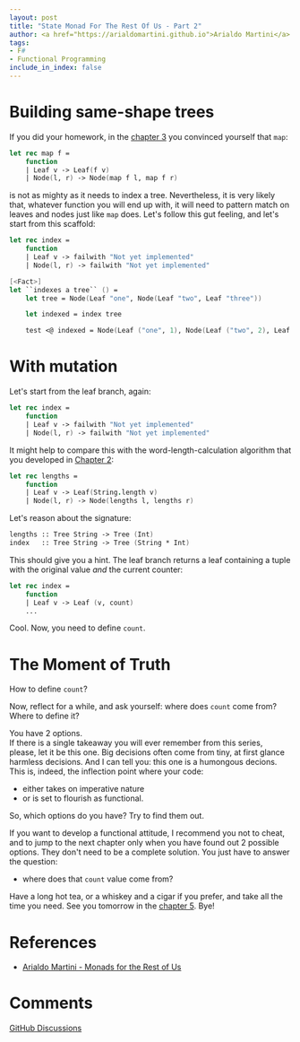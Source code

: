 ```yaml
---
layout: post
title: "State Monad For The Rest Of Us - Part 2"
author: <a href="https://arialdomartini.github.io">Arialdo Martini</a>
tags:
- F#
- Functional Programming
include_in_index: false
---
```

# Building same-shape trees
If you did your homework, in the [chapter 3](state-monad-for-the-rest-of-us-3) 
you convinced yourself that `map`:

```fsharp
let rec map f =
    function
    | Leaf v -> Leaf(f v)
    | Node(l, r) -> Node(map f l, map f r)
```

is not as mighty as it needs to index a tree. Nevertheless, it is very
likely that, whatever function you will end up with, it will need to
pattern match on leaves and nodes just like `map` does. Let's follow
this gut feeling, and let's start from this scaffold:


```fsharp
let rec index =
    function
    | Leaf v -> failwith "Not yet implemented"
    | Node(l, r) -> failwith "Not yet implemented"

[<Fact>]
let ``indexes a tree`` () =
    let tree = Node(Leaf "one", Node(Leaf "two", Leaf "three"))

    let indexed = index tree

    test <@ indexed = Node(Leaf ("one", 1), Node(Leaf ("two", 2), Leaf ("three", 3))) @>
```

# With mutation
Let's start from the leaf branch, again:

```fsharp
let rec index =
    function
    | Leaf v -> failwith "Not yet implemented"
    | Node(l, r) -> failwith "Not yet implemented"
```

It might help to compare this with the word-length-calculation algorithm that you
developed in [Chapter 2](state-monad-for-the-rest-of-us-2):

```fsharp
let rec lengths =
    function
    | Leaf v -> Leaf(String.length v)
    | Node(l, r) -> Node(lengths l, lengths r)
```

Let's reason about the signature:

```fsharp
lengths :: Tree String -> Tree (Int)
index   :: Tree String -> Tree (String * Int)
```

This should give you a hint. The leaf branch returns a leaf containing
a tuple with the original value *and* the current counter:

```fsharp
let rec index =
    function
    | Leaf v -> Leaf (v, count)
    ...
```

Cool. Now, you need to define `count`.

# The Moment of Truth
How to define `count`?

Now, reflect for a while, and ask yourself: where does `count` come
from? Where to define it?

You have 2 options.  
If there is a single takeaway you will ever remember from this series,
please, let it be this one. Big decisions often come from tiny, at
first glance harmless decisions. And I can tell you: this one is a
humongous decions. This is, indeed, the inflection point where your
code:

* either takes on imperative nature
* or is set to flourish as functional.

So, which options do you have? Try to find them out.

If you want to develop a functional attitude, I recommend you not to
cheat, and to jump to the next chapter only when you have found out 2
possible options. They don't need to be a complete solution. You just
have to answer the question:

* where does that `count` value come from?

Have a long hot tea, or a whiskey and a cigar if you prefer, and take
all the time you need. See you tomorrow in the [chapter 5](state-monad-for-the-rest-of-us-5). Bye!

# References
* [Arialdo Martini - Monads for the Rest of Us][monads-for-the-rest-of-us]

# Comments
[GitHub Discussions](https://github.com/arialdomartini/arialdomartini.github.io/discussions/30)


[monads-for-the-rest-of-us]: https://arialdomartini.github.io/monads-for-the-rest-of-us
